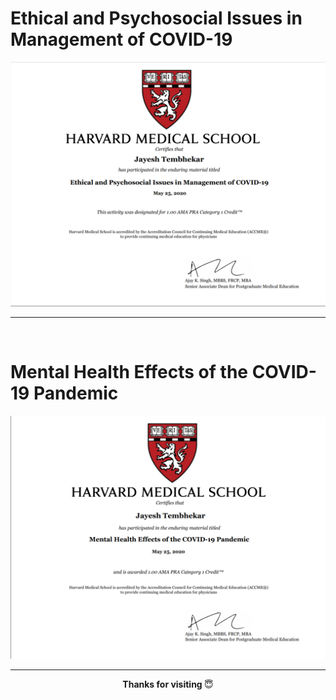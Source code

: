 
  # Ethical and Psychosocial Issues in Management of COVID-19

![Ethical and Psychosocial Issues in Management of COVID-19](./Ethical%20and%20Psychosocial%20Issues%20in%20Management%20of%20COVID-19.png "Certificate of Participation")


---

<br>

# Mental Health Effects of the COVID-19 Pandemic

![Mental Health Effects of the COVID-19 Pandemic](./Mental%20Health%20Effects%20of%20the%20COVID-19%20Pandemic.png "Certificate of Participation")

---

<div align="center">
<p> <b> Thanks for visiting </b> 😇 </p>
</div>